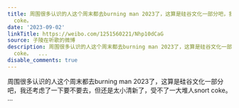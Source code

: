 ```yaml
---
title: 周围很多认识的人这个周末都去burning man 2023了，这算是硅谷文化一部分吧，我还考虑了一下要不要去，但还是太小清新了，受不了一大堆人snort
  coke。
date: '2023-09-02'
linkTitle: https://weibo.com/1251560221/Nhp10dCaG
source: 子陵在听歌的微博
description: 周围很多认识的人这个周末都去burning man 2023了，这算是硅谷文化一部分吧，我还考虑了一下要不要去，但还是太小清新了，受不了一大堆人snort
  coke。  ...
disable_comments: true
---
```

周围很多认识的人这个周末都去burning man 2023了，这算是硅谷文化一部分吧，我还考虑了一下要不要去，但还是太小清新了，受不了一大堆人snort coke。  ...